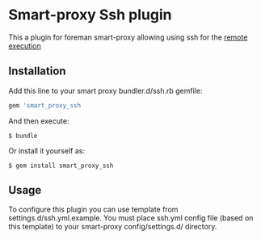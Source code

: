 # Smart-proxy Ssh plugin 

This a plugin for foreman smart-proxy allowing using ssh for the
[remote execution](http://theforeman.github.io/foreman_remote_execution/)

## Installation

Add this line to your smart proxy bundler.d/ssh.rb gemfile:

```ruby
gem 'smart_proxy_ssh
```

And then execute:

    $ bundle

Or install it yourself as:

    $ gem install smart_proxy_ssh

## Usage

To configure this plugin you can use template from settings.d/ssh.yml.example.
You must place ssh.yml config file (based on this template) to your 
smart-proxy config/settings.d/ directory.
